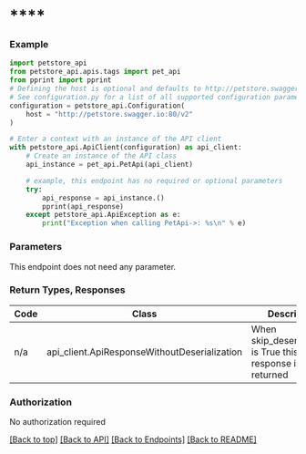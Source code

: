 <a name="top"></a>
# ****
<a name=""></a>


### Example

```python
import petstore_api
from petstore_api.apis.tags import pet_api
from pprint import pprint
# Defining the host is optional and defaults to http://petstore.swagger.io:80/v2
# See configuration.py for a list of all supported configuration parameters.
configuration = petstore_api.Configuration(
    host = "http://petstore.swagger.io:80/v2"
)

# Enter a context with an instance of the API client
with petstore_api.ApiClient(configuration) as api_client:
    # Create an instance of the API class
    api_instance = pet_api.PetApi(api_client)

    # example, this endpoint has no required or optional parameters
    try:
        api_response = api_instance.()
        pprint(api_response)
    except petstore_api.ApiException as e:
        print("Exception when calling PetApi->: %s\n" % e)
```
### Parameters
This endpoint does not need any parameter.

### Return Types, Responses

Code | Class | Description
------------- | ------------- | -------------
n/a | api_client.ApiResponseWithoutDeserialization | When skip_deserialization is True this response is returned

### Authorization

No authorization required

[[Back to top]](#top) [[Back to API]](../PetApi.md) [[Back to Endpoints]](../../../../README.md#Endpoints) [[Back to README]](../../../../README.md)
